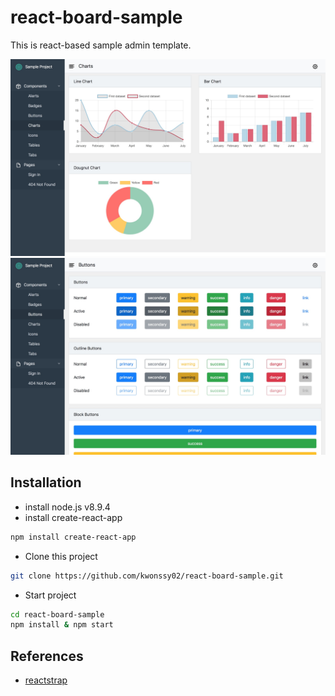 # react-board-sample
This is react-based sample admin template.

![Alt text](/screenshots/charts.jpeg)
![Alt text](/screenshots/buttons.jpeg)

## Installation

- install node.js v8.9.4
- install create-react-app
```sh
npm install create-react-app
```
- Clone this project
```sh
git clone https://github.com/kwonssy02/react-board-sample.git 
```
- Start project
```sh
cd react-board-sample
npm install & npm start
```

## References
- [reactstrap](https://reactstrap.github.io/)
